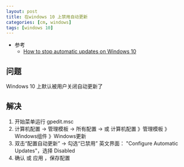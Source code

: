 ```yaml
---
layout: post
title: 在windows 10 上禁用自动更新
categories: [cm, windows]
tags: [windows 10]
---
```


* 参考
  * [How to stop automatic updates on Windows 10](https://www.windowscentral.com/how-stop-updates-installing-automatically-windows-10)

## 问题

Windows 10 上默认被用户关闭自动更新了

## 解决

1. 开始菜单运行 gpedit.msc 
2. 计算机配置 -> 管理模板 -> 所有配置 -> 
    或 计算机配置 》管理模板 》Windows组件 》Windows更新
3. 双击“配置自动更新” -> 勾选“已禁用”
    英文界面： "Configure Automatic Updates"，选择 Disabled
4. 确认 或 应用 ，保存配置




